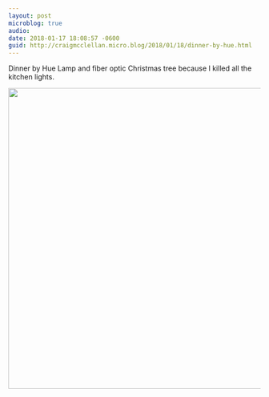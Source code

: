 ```yaml
---
layout: post
microblog: true
audio: 
date: 2018-01-17 18:08:57 -0600
guid: http://craigmcclellan.micro.blog/2018/01/18/dinner-by-hue.html
---
```

Dinner by Hue Lamp and fiber optic Christmas tree because I killed all the kitchen lights.

<img src="http://craigmcclellan.com/uploads/2018/840373fdca.jpg" width="599" height="600" />
